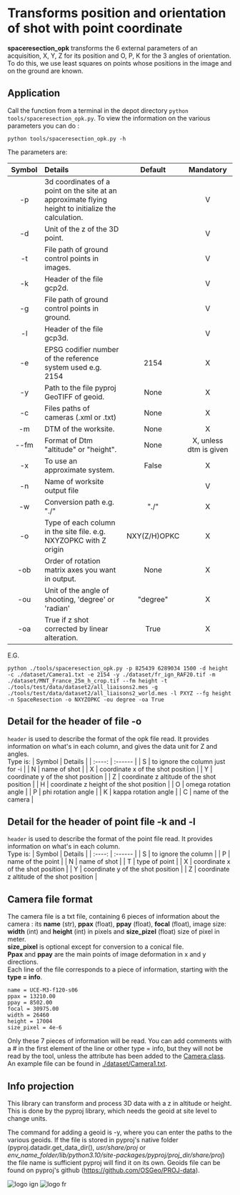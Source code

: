# Transforms position and orientation of shot with point coordinate

**spaceresection_opk** transforms the 6 external parameters of an acquisition, X, Y, Z for its position and O, P, K for the 3 angles of orientation. To do this, we use least squares on points whose positions in the image and on the ground are known.

## Application

Call the function from a terminal in the depot directory `python tools/spaceresection_opk.py`. To view the information on the various parameters you can do : 

```python tools/spaceresection_opk.py -h``` 

The parameters are:

| Symbol | Details | Default | Mandatory |
| :----: | :------ | :-----: | :-------: |
| -p | 3d coordinates of a point on the site at an approximate flying height to initialize the calculation. |  | V |
| -d | Unit of the z of the 3D point. |  | V |
| -t | File path of ground control points in images. |  | V |
| -k | Header of the file gcp2d. |  | V |
| -g | File path of ground control points in ground. |  | V |
| -l | Header of the file gcp3d. |  | V |
| -e | EPSG codifier number of the reference system used e.g. 2154 | 2154 | X |
| -y | Path to the file pyproj GeoTIFF of geoid. | None | X |
| -c | Files paths of cameras (.xml or .txt) | None | X |
| -m | DTM of the worksite. | None | X |
| --fm | Format of Dtm "altitude" or "height". | None | X, unless dtm is given |
| -x | To use an approximate system. | False | X |
| -n | Name of worksite output file |  | V |
| -w | Conversion path e.g. "./" | "./" | X |
| -o | Type of each column in the site file. e.g. NXYZOPKC with Z origin | NXY(Z/H)OPKC | X |
| -ob | Order of rotation matrix axes you want in output. | None | X |
| -ou | Unit of the angle of shooting, 'degree' or 'radian' | "degree" | X |
| -oa | True if z shot corrected by linear alteration. | True | X |

E.G.
```
python ./tools/spaceresection_opk.py -p 825439 6289034 1500 -d height -c ./dataset/Camera1.txt -e 2154 -y ./dataset/fr_ign_RAF20.tif -m ./dataset/MNT_France_25m_h_crop.tif --fm height -t ./tools/test/data/dataset2/all_liaisons2.mes -g ./tools/test/data/dataset2/all_liaisons2_world.mes -l PXYZ --fg height -n SpaceResection -o NXYZOPKC -ou degree -oa True
```

## Detail for the header of file -o
`header` is used to describe the format of the opk file read. It provides information on what's in each column, and gives the data unit for Z and angles.   
Type is:
| Symbol | Details |
| :----: | :------ |
| S | to ignore the column just for -i |
| N | name of shot |
| X | coordinate x of the shot position |
| Y | coordinate y of the shot position |
| Z | coordinate z altitude of the shot position |
| H | coordinate z height of the shot position |
| O | omega rotation angle |
| P | phi rotation angle |
| K | kappa rotation angle |
| C | name of the camera |

## Detail for the header of point file -k and -l

`header` is used to describe the format of the point file read. It provides information on what's in each column.   
Type is:
| Symbol | Details |
| :----: | :------ |
| S | to ignore the column |
| P | name of the point |
| N | name of shot |
| T | type of point |
| X | coordinate x of the shot position |
| Y | coordinate y of the shot position |
| Z | coordinate z altitude of the shot position |

## Camera file format

The camera file is a txt file, containing 6 pieces of information about the camera : its **name** (str), **ppax** (float), **ppay** (float), **focal** (float), image size: **width** (int) and **height** (int) in pixels and **size_pizel** (float) size of pixel in meter.  
**size_pixel** is optional except for conversion to a conical file.  
**Ppax** and **ppay** are the main points of image deformation in x and y directions.  
Each line of the file corresponds to a piece of information, starting with the **type = info**.
```
name = UCE-M3-f120-s06
ppax = 13210.00
ppay = 8502.00
focal = 30975.00
width = 26460
height = 17004
size_pixel = 4e-6
```
Only these 7 pieces of information will be read. You can add comments with a # in the first element of the line or other type = info, but they will not be read by the tool, unless the attribute has been added to the [Camera class](./src/datastruct/camera.py).
An example file can be found in [./dataset/Camera1.txt](./dataset/Camera1.txt).

## Info projection

This library can transform and process 3D data with a z in altitude or height. This is done by the pyproj library, which needs the geoid at site level to change units.

The command for adding a geoid is -y, where you can enter the paths to the various geoids. If the file is stored in pyproj's native folder (pyproj.datadir.get_data_dir(), *usr/share/proj* or *env_name_folder/lib/python3.10/site-packages/pyproj/proj_dir/share/proj*) the file name is sufficient pyproj will find it on its own. 
Geoids file can be found on pyproj's github (https://github.com/OSGeo/PROJ-data).

![logo ign](../../docs/image/logo_ign.png) ![logo fr](../../docs/image/Republique_Francaise_Logo.png)
